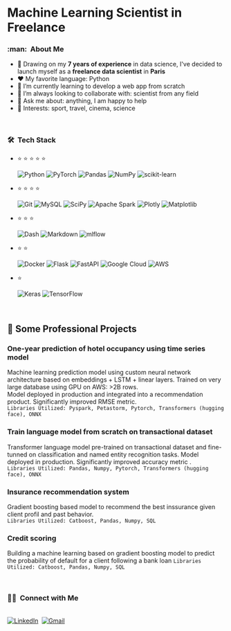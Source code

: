 <h1>Machine Learning Scientist in Freelance</h1>

<h3> :man: &nbsp;About Me </h3>

- 🔭 Drawing on my **7 years of experience** in data science, I've decided to launch myself as a **freelance data scientist** in **Paris**
- :heart: My favorite language: Python
- 🌱 I’m currently learning to develop a web app from scratch
- 👯 I’m always looking to collaborate with: scientist from any field
- 💬 Ask me about: anything, I am happy to help
- 💜 Interests: sport, travel, cinema, science

<br/>

<h3> 🛠 &nbsp;Tech Stack</h3>

- :star: :star: :star: :star: :star:

  
  ![Python](https://img.shields.io/badge/python-3670A0?style=for-the-badge&logo=python&logoColor=ffdd54)
  ![PyTorch](https://img.shields.io/badge/PyTorch-%23EE4C2C.svg?style=for-the-badge&logo=PyTorch&logoColor=white)
  ![Pandas](https://img.shields.io/badge/pandas-%23150458.svg?style=for-the-badge&logo=pandas&logoColor=white)
  ![NumPy](https://img.shields.io/badge/numpy-%23013243.svg?style=for-the-badge&logo=numpy&logoColor=white)
  ![scikit-learn](https://img.shields.io/badge/scikit--learn-%23F7931E.svg?style=for-the-badge&logo=scikit-learn&logoColor=white)

  
- :star: :star: :star: :star:

  ![Git](https://img.shields.io/badge/Git-F05032?style=for-the-badge&logo=git&logoColor=white)
  ![MySQL](https://img.shields.io/badge/mysql-4479A1.svg?style=for-the-badge&logo=mysql&logoColor=white)
  ![SciPy](https://img.shields.io/badge/SciPy-%230C55A5.svg?style=for-the-badge&logo=scipy&logoColor=%white)
  ![Apache Spark](https://img.shields.io/badge/Apache%20Spark-FDEE21?style=flat-square&logo=apachespark&logoColor=black)
  ![Plotly](https://img.shields.io/badge/Plotly-%233F4F75.svg?style=for-the-badge&logo=plotly&logoColor=white)
  ![Matplotlib](https://img.shields.io/badge/Matplotlib-%23ffffff.svg?style=for-the-badge&logo=Matplotlib&logoColor=black)
  
- :star: :star: :star:

  ![Dash](https://img.shields.io/badge/dash-008DE4?style=for-the-badge&logo=dash&logoColor=white)
  ![Markdown](https://img.shields.io/badge/Markdown-000000?style=for-the-badge&logo=markdown&logoColor=white)
  ![mlflow](https://img.shields.io/badge/mlflow-%23d9ead3.svg?style=for-the-badge&logo=numpy&logoColor=blue)

- :star: :star:

  ![Docker](https://img.shields.io/badge/docker-%230db7ed.svg?style=for-the-badge&logo=docker&logoColor=white)
  ![Flask](https://img.shields.io/badge/flask-%23000.svg?style=for-the-badge&logo=flask&logoColor=white)
  ![FastAPI](https://img.shields.io/badge/FastAPI-005571?style=for-the-badge&logo=fastapi)
  ![Google Cloud](https://img.shields.io/badge/GoogleCloud-%234285F4.svg?style=for-the-badge&logo=google-cloud&logoColor=white)
  ![AWS](https://img.shields.io/badge/AWS-%23FF9900.svg?style=for-the-badge&logo=amazon-aws&logoColor=white)

- :star:

  ![Keras](https://img.shields.io/badge/Keras-%23D00000.svg?style=for-the-badge&logo=Keras&logoColor=white)
  ![TensorFlow](https://img.shields.io/badge/TensorFlow-%23FF6F00.svg?style=for-the-badge&logo=TensorFlow&logoColor=white)

<br/>

<p>

## 📝 Some Professional Projects
### One-year prediction of hotel occupancy using time series model
Machine learning prediction model using custom neural network architecture based on embeddings + LSTM + linear layers. Trained on very large database using GPU on AWS: >2B rows.  
Model deployed in production and integrated into a recommendation product. Significantly improved RMSE metric.  
```Libraries Utilized: Pyspark, Petastorm, Pytorch, Transformers (hugging face), ONNX```

### Train language model from scratch on transactional dataset
Transformer language model pre-trained on transactional dataset and fine-tunned on classification and named entity recognition tasks.
Model deployed in production. Significantly improved accuracy metric .  
```Libraries Utilized: Pandas, Numpy, Pytorch, Transformers (hugging face), ONNX```

### Insurance recommendation system
Gradient boosting based model to recommend the best inssurance given client profil and past behavior.  
```Libraries Utilized: Catboost, Pandas, Numpy, SQL```

### Credit scoring
Building a machine learning based on gradient boosting model to predict the probability of default for a client following a bank loan
```Libraries Utilized: Catboost, Pandas, Numpy, SQL```

</p>

<br>
<h3> 🤝🏻 &nbsp;Connect with Me </h3> 

<p>
<br>
<a href="https://www.linkedin.com/in/quentin-raquet-1b4aa610a/"><img src="https://img.shields.io/badge/linkedin-%230077B5.svg?&style=for-the-badge&logo=linkedin&logoColor=white" alt="LinkedIn" /></a>&nbsp;
<a href="mailto:quentin.raquet@gmail.com?subject=Hola%20Jiji"><img src="https://img.shields.io/badge/gmail-%23D14836.svg?&style=for-the-badge&logo=gmail&logoColor=white" alt="Gmail"/></a>&nbsp;
<!--<a href="https://kkvanonymous.github.io/"><img alt="Website" src="https://img.shields.io/website?style=for-the-badge&up_message=portfolio&url=https%3A%2F%2Fkkvanonymous.github.io%2F"></a>-->
</p>
